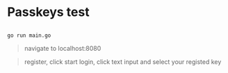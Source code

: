 # Passkeys test

##
```
go run main.go
```

> navigate to localhost:8080

> register, click start login, click text input and select your registed key

